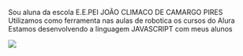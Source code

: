 Sou aluna da escola E.E.PEI JOÃO CLIMACO DE CAMARGO PIRES 
Utilizamos como ferramenta nas aulas de robotica os cursos do Alura 
Estamos desenvolvendo a linguagem JAVASCRIPT com meus alunos

 ![](https://media1.tenor.com/m/V7X5UiUmtNoAAAAC/strawberry-shortcake-blingee.gif)
